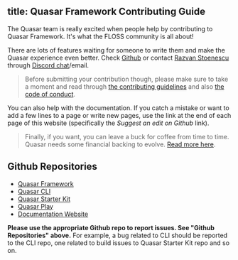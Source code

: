 title: Quasar Framework Contributing Guide
---
The Quasar team is really excited when people help by contributing to Quasar Framework. It's what the FLOSS community is all about!

There are lots of features waiting for someone to write them and make the Quasar experience even better. Check [Github](https://github.com/quasarframework/quasar) or contact [Razvan Stoenescu](https://github.com/rstoenescu) through [Discord chat](https://discord.gg/5TDhbDg)/email.

> Before submitting your contribution though, please make sure to take a moment and read through [the contributing guidelines](https://github.com/quasarframework/quasar/blob/dev/.github/CONTRIBUTING.md) and also [the code of conduct](https://github.com/quasarframework/quasar/blob/dev/.github/CODE_OF_CONDUCT.md).

You can also help with the documentation. If you catch a mistake or want to add a few lines to a page or write new pages, use the link at the end of each page of this website (specifically the *Suggest an edit on Github* link).

> <i class="fa fa-usd" style="font-size: 2rem; float: left; margin-right: 10px;"></i> Finally, if you want, you can leave a buck for coffee from time to time. Quasar needs some financial backing to evolve. [Read more here](/support-quasar-framework.html).

## Github Repositories

* [Quasar Framework](https://github.com/quasarframework/quasar)
* [Quasar CLI](https://github.com/quasarframework/quasar-cli)
* [Quasar Starter Kit](https://github.com/quasarframework/quasar-starter-kit)
* [Quasar Play](https://github.com/quasarframework/quasar-play)
* [Documentation Website](https://github.com/quasarframework/quasar-framework.org)

**Please use the appropriate Github repo to report issues. See "Github Repositories" above.** For example, a bug related to CLI should be reported to the CLI repo, one related to build issues to Quasar Starter Kit repo and so on.
